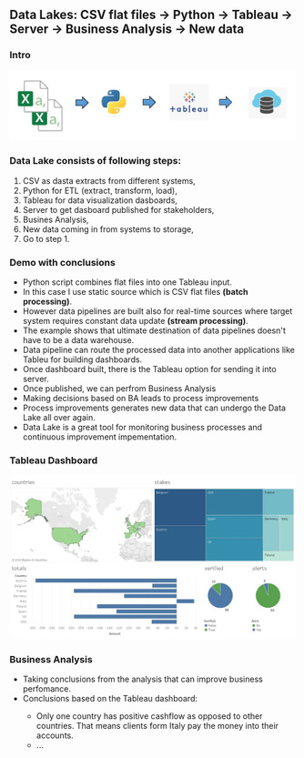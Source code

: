 <h2>Data Lakes: CSV flat files -> Python -> Tableau -> Server -> Business Analysis -> New data</h2>
<h3>Intro</h3>
<img src="images/datapipeline.jpg">
<h3>Data Lake consists of following steps:</h3>
<ol>
  <li>CSV as dasta extracts from different systems,</li>
  <li>Python for ETL (extract, transform, load),</li>
  <li>Tableau for data visualization dasboards,</li>
  <li>Server to get dasboard published for stakeholders,</li>
  <li>Busines Analysis,</li>
  <li>New data coming in from systems to storage,</li>
  <li>Go to step 1.</li>
</ol>
<h3>Demo with conclusions</h3>
<ul>
  <li>Python script combines flat files into one Tableau input.</li>
  <li>In this case I use static source  which is CSV flat files <b>(batch processing)</b>.</li>
  <li>However data pipelines are built also for real-time sources where target system requires constant data update <b>(stream processing)</b>.</li>
  <li>The example shows that ultimate destination of data pipelines doesn't have to be a data warehouse.</li>
  <li>Data pipeline can route the processed data into another applications like Tableu for building dashboards.</li>
  <li>Once dashboard built, there is the Tableau option for sending it into server.</li>
  <li>Once published, we can perfrom Business Analysis</li>
  <li>Making decisions based on BA leads to process improvements</li>
  <li>Process improvements generates new data that can undergo the Data Lake all over again.</li>
  <li>Data Lake is a great tool for monitoring business processes and continuous improvement impementation.</li>
</ul>

<h3>Tableau Dashboard</h3>
<img src="images/dashboard.JPG">

<h3>Business Analysis</h3>
<ul>
  <li>Taking conclusions from the analysis that can improve business perfomance.</li>
  <li>Conclusions based on the Tableau dashboard:</li>
    <ul>
      <li>Only one country has positive cashflow as opposed to other countries. That means clients form Italy pay the money into their accounts.</li>
      <li>...</li>
    </ul>
<ul>
